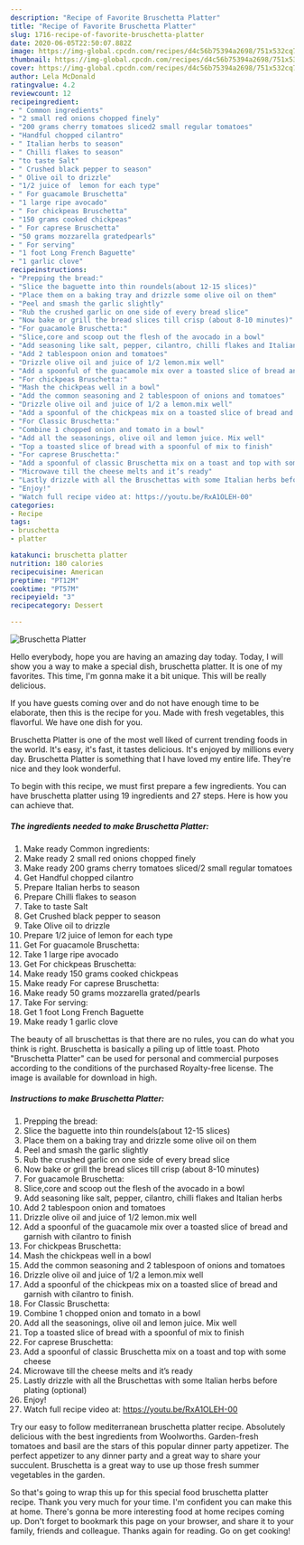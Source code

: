 ```yaml
---
description: "Recipe of Favorite Bruschetta Platter"
title: "Recipe of Favorite Bruschetta Platter"
slug: 1716-recipe-of-favorite-bruschetta-platter
date: 2020-06-05T22:50:07.882Z
image: https://img-global.cpcdn.com/recipes/d4c56b75394a2698/751x532cq70/bruschetta-platter-recipe-main-photo.jpg
thumbnail: https://img-global.cpcdn.com/recipes/d4c56b75394a2698/751x532cq70/bruschetta-platter-recipe-main-photo.jpg
cover: https://img-global.cpcdn.com/recipes/d4c56b75394a2698/751x532cq70/bruschetta-platter-recipe-main-photo.jpg
author: Lela McDonald
ratingvalue: 4.2
reviewcount: 12
recipeingredient:
- " Common ingredients"
- "2 small red onions chopped finely"
- "200 grams cherry tomatoes sliced2 small regular tomatoes"
- "Handful chopped cilantro"
- " Italian herbs to season"
- " Chilli flakes to season"
- "to taste Salt"
- " Crushed black pepper to season"
- " Olive oil to drizzle"
- "1/2 juice of  lemon for each type"
- " For guacamole Bruschetta"
- "1 large ripe avocado"
- " For chickpeas Bruschetta"
- "150 grams cooked chickpeas"
- " For caprese Bruschetta"
- "50 grams mozzarella gratedpearls"
- " For serving"
- "1 foot Long French Baguette"
- "1 garlic clove"
recipeinstructions:
- "Prepping the bread:"
- "Slice the baguette into thin roundels(about 12-15 slices)"
- "Place them on a baking tray and drizzle some olive oil on them"
- "Peel and smash the garlic slightly"
- "Rub the crushed garlic on one side of every bread slice"
- "Now bake or grill the bread slices till crisp (about 8-10 minutes)"
- "For guacamole Bruschetta:"
- "Slice,core and scoop out the flesh of the avocado in a bowl"
- "Add seasoning like salt, pepper, cilantro, chilli flakes and Italian herbs"
- "Add 2 tablespoon onion and tomatoes"
- "Drizzle olive oil and juice of 1/2 lemon.mix well"
- "Add a spoonful of the guacamole mix over a toasted slice of bread and garnish with cilantro to finish"
- "For chickpeas Bruschetta:"
- "Mash the chickpeas well in a bowl"
- "Add the common seasoning and 2 tablespoon of onions and tomatoes"
- "Drizzle olive oil and juice of 1/2 a lemon.mix well"
- "Add a spoonful of the chickpeas mix on a toasted slice of bread and garnish with cilantro to finish."
- "For Classic Bruschetta:"
- "Combine 1 chopped onion and tomato in a bowl"
- "Add all the seasonings, olive oil and lemon juice. Mix well"
- "Top a toasted slice of bread with a spoonful of mix to finish"
- "For caprese Bruschetta:"
- "Add a spoonful of classic Bruschetta mix on a toast and top with some cheese"
- "Microwave till the cheese melts and it’s ready"
- "Lastly drizzle with all the Bruschettas with some Italian herbs before plating (optional)"
- "Enjoy!"
- "Watch full recipe video at: https://youtu.be/RxA1OLEH-00"
categories:
- Recipe
tags:
- bruschetta
- platter

katakunci: bruschetta platter 
nutrition: 180 calories
recipecuisine: American
preptime: "PT12M"
cooktime: "PT57M"
recipeyield: "3"
recipecategory: Dessert

---
```



![Bruschetta Platter](https://img-global.cpcdn.com/recipes/d4c56b75394a2698/751x532cq70/bruschetta-platter-recipe-main-photo.jpg)

Hello everybody, hope you are having an amazing day today. Today, I will show you a way to make a special dish, bruschetta platter. It is one of my favorites. This time, I'm gonna make it a bit unique. This will be really delicious.

If you have guests coming over and do not have enough time to be elaborate, then this is the recipe for you. Made with fresh vegetables, this flavorful. We have one dish for you.

Bruschetta Platter is one of the most well liked of current trending foods in the world. It's easy, it's fast, it tastes delicious. It's enjoyed by millions every day. Bruschetta Platter is something that I have loved my entire life. They're nice and they look wonderful.


To begin with this recipe, we must first prepare a few ingredients. You can have bruschetta platter using 19 ingredients and 27 steps. Here is how you can achieve that.

<!--inarticleads1-->

##### The ingredients needed to make Bruschetta Platter:

1. Make ready  Common ingredients:
1. Make ready 2 small red onions chopped finely
1. Make ready 200 grams cherry tomatoes sliced/2 small regular tomatoes
1. Get Handful chopped cilantro
1. Prepare  Italian herbs to season
1. Prepare  Chilli flakes to season
1. Take to taste Salt
1. Get  Crushed black pepper to season
1. Take  Olive oil to drizzle
1. Prepare 1/2 juice of  lemon for each type
1. Get  For guacamole Bruschetta:
1. Take 1 large ripe avocado
1. Get  For chickpeas Bruschetta:
1. Make ready 150 grams cooked chickpeas
1. Make ready  For caprese Bruschetta:
1. Make ready 50 grams mozzarella grated/pearls
1. Take  For serving:
1. Get 1 foot Long French Baguette
1. Make ready 1 garlic clove


The beauty of all bruschettas is that there are no rules, you can do what you think is right. Bruschetta is basically a piling up of little toast. Photo &#34;Bruschetta Platter&#34; can be used for personal and commercial purposes according to the conditions of the purchased Royalty-free license. The image is available for download in high. 

<!--inarticleads2-->

##### Instructions to make Bruschetta Platter:

1. Prepping the bread:
1. Slice the baguette into thin roundels(about 12-15 slices)
1. Place them on a baking tray and drizzle some olive oil on them
1. Peel and smash the garlic slightly
1. Rub the crushed garlic on one side of every bread slice
1. Now bake or grill the bread slices till crisp (about 8-10 minutes)
1. For guacamole Bruschetta:
1. Slice,core and scoop out the flesh of the avocado in a bowl
1. Add seasoning like salt, pepper, cilantro, chilli flakes and Italian herbs
1. Add 2 tablespoon onion and tomatoes
1. Drizzle olive oil and juice of 1/2 lemon.mix well
1. Add a spoonful of the guacamole mix over a toasted slice of bread and garnish with cilantro to finish
1. For chickpeas Bruschetta:
1. Mash the chickpeas well in a bowl
1. Add the common seasoning and 2 tablespoon of onions and tomatoes
1. Drizzle olive oil and juice of 1/2 a lemon.mix well
1. Add a spoonful of the chickpeas mix on a toasted slice of bread and garnish with cilantro to finish.
1. For Classic Bruschetta:
1. Combine 1 chopped onion and tomato in a bowl
1. Add all the seasonings, olive oil and lemon juice. Mix well
1. Top a toasted slice of bread with a spoonful of mix to finish
1. For caprese Bruschetta:
1. Add a spoonful of classic Bruschetta mix on a toast and top with some cheese
1. Microwave till the cheese melts and it’s ready
1. Lastly drizzle with all the Bruschettas with some Italian herbs before plating (optional)
1. Enjoy!
1. Watch full recipe video at: https://youtu.be/RxA1OLEH-00


Try our easy to follow mediterranean bruschetta platter recipe. Absolutely delicious with the best ingredients from Woolworths. Garden-fresh tomatoes and basil are the stars of this popular dinner party appetizer. The perfect appetizer to any dinner party and a great way to share your succulent. Bruschetta is a great way to use up those fresh summer vegetables in the garden. 

So that's going to wrap this up for this special food bruschetta platter recipe. Thank you very much for your time. I'm confident you can make this at home. There's gonna be more interesting food at home recipes coming up. Don't forget to bookmark this page on your browser, and share it to your family, friends and colleague. Thanks again for reading. Go on get cooking!
